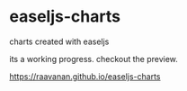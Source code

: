 # easeljs-charts
charts created with easeljs

its a working progress. checkout the preview.

https://raavanan.github.io/easeljs-charts
